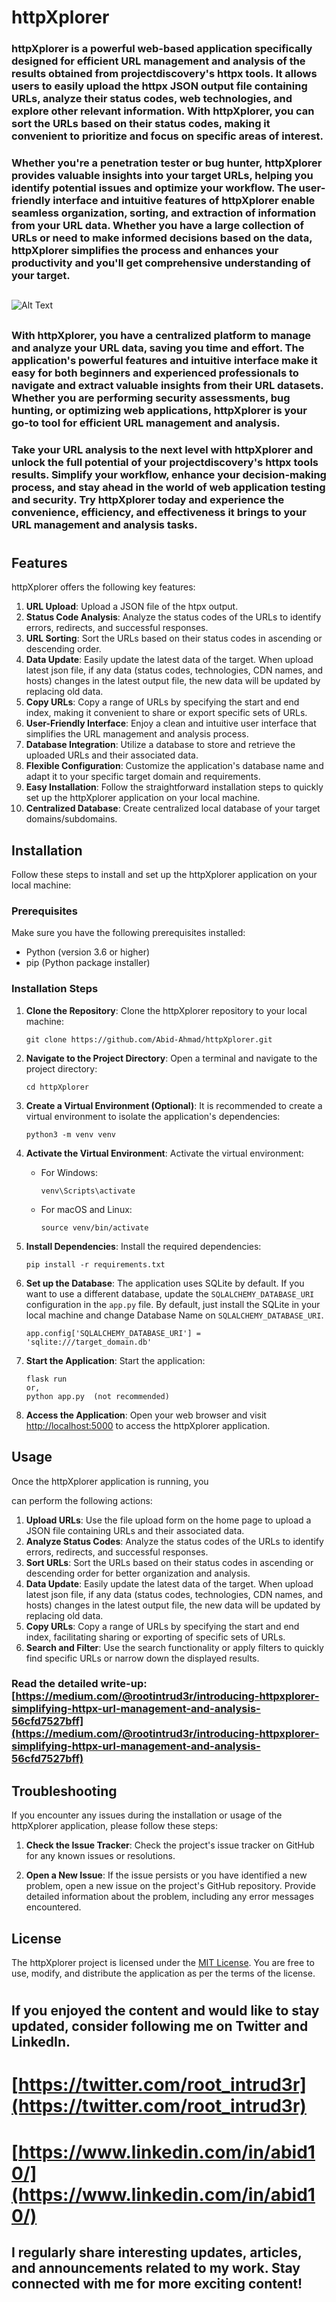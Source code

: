 # httpXplorer
### httpXplorer is a powerful web-based application specifically designed for efficient URL management and analysis of the results obtained from projectdiscovery's httpx tools. It allows users to easily upload the httpx JSON output file containing URLs, analyze their status codes, web technologies, and explore other relevant information. With httpXplorer, you can sort the URLs based on their status codes, making it convenient to prioritize and focus on specific areas of interest.
### Whether you're a penetration tester or bug hunter, httpXplorer provides valuable insights into your target URLs, helping you identify potential issues and optimize your workflow. The user-friendly interface and intuitive features of httpXplorer enable seamless organization, sorting, and extraction of information from your URL data. Whether you have a large collection of URLs or need to make informed decisions based on the data, httpXplorer simplifies the process and enhances your productivity and you'll get comprehensive understanding of your target.
##
![Alt Text](images/Screenshot%20(444).png)
##
### With httpXplorer, you have a centralized platform to manage and analyze your URL data, saving you time and effort. The application's powerful features and intuitive interface make it easy for both beginners and experienced professionals to navigate and extract valuable insights from their URL datasets. Whether you are performing security assessments, bug hunting, or optimizing web applications, httpXplorer is your go-to tool for efficient URL management and analysis.

### Take your URL analysis to the next level with httpXplorer and unlock the full potential of your projectdiscovery's httpx tools results. Simplify your workflow, enhance your decision-making process, and stay ahead in the world of web application testing and security. Try httpXplorer today and experience the convenience, efficiency, and effectiveness it brings to your URL management and analysis tasks.
#
#

## Features
httpXplorer offers the following key features:

1. **URL Upload**: Upload a JSON file of the htpx output.
2. **Status Code Analysis**: Analyze the status codes of the URLs to identify errors, redirects, and successful responses.
3. **URL Sorting**: Sort the URLs based on their status codes in ascending or descending order.
4. **Data Update**: Easily update the latest data of the target. When upload latest json file, if any data (status codes, technologies, CDN names, and hosts) changes in the latest output file, the new data will be updated by replacing old data. 
5. **Copy URLs**: Copy a range of URLs by specifying the start and end index, making it convenient to share or export specific sets of URLs.
6. **User-Friendly Interface**: Enjoy a clean and intuitive user interface that simplifies the URL management and analysis process.
7. **Database Integration**: Utilize a database to store and retrieve the uploaded URLs and their associated data.
8. **Flexible Configuration**: Customize the application's database name and adapt it to your specific target domain and requirements.
9. **Easy Installation**: Follow the straightforward installation steps to quickly set up the httpXplorer application on your local machine.
10. **Centralized Database**: Create centralized local database of your target domains/subdomains.

## Installation

Follow these steps to install and set up the httpXplorer application on your local machine:

### Prerequisites

Make sure you have the following prerequisites installed:

- Python (version 3.6 or higher)
- pip (Python package installer)

### Installation Steps

1. **Clone the Repository**: Clone the httpXplorer repository to your local machine:

   ```shell
   git clone https://github.com/Abid-Ahmad/httpXplorer.git
   ```

2. **Navigate to the Project Directory**: Open a terminal and navigate to the project directory:

   ```shell
   cd httpXplorer
   ```

3. **Create a Virtual Environment (Optional)**: It is recommended to create a virtual environment to isolate the application's dependencies:

   ```shell
   python3 -m venv venv
   ```

4. **Activate the Virtual Environment**: Activate the virtual environment:

   - For Windows:

     ```shell
     venv\Scripts\activate
     ```

   - For macOS and Linux:

     ```shell
     source venv/bin/activate
     ```

5. **Install Dependencies**: Install the required dependencies:

   ```shell
   pip install -r requirements.txt
   ```

6. **Set up the Database**: The application uses SQLite by default. If you want to use a different database, update the `SQLALCHEMY_DATABASE_URI` configuration in the `app.py` file. By default, just install the SQLite in your local machine and change Database Name on `SQLALCHEMY_DATABASE_URI`.   

   ```shell
   app.config['SQLALCHEMY_DATABASE_URI'] = 'sqlite:///target_domain.db'
   
   ```

7. **Start the Application**: Start the application:

   ```shell
   flask run
   or,
   python app.py  (not recommended)
   ```

8. **Access the Application**: Open your web browser and visit [http://localhost:5000](http://localhost:5000) to access the httpXplorer application.

## Usage

Once the httpXplorer application is running, you

 can perform the following actions:

1. **Upload URLs**: Use the file upload form on the home page to upload a JSON file containing URLs and their associated data.
2. **Analyze Status Codes**: Analyze the status codes of the URLs to identify errors, redirects, and successful responses.
3. **Sort URLs**: Sort the URLs based on their status codes in ascending or descending order for better organization and analysis.
4. **Data Update**: Easily update the latest data of the target. When upload latest json file, if any data (status codes, technologies, CDN names, and hosts) changes in the latest output file, the new data will be updated by replacing old data. 
5. **Copy URLs**: Copy a range of URLs by specifying the start and end index, facilitating sharing or exporting of specific sets of URLs.
6. **Search and Filter**: Use the search functionality or apply filters to quickly find specific URLs or narrow down the displayed results.

### Read the detailed write-up: [https://medium.com/@rootintrud3r/introducing-httpxplorer-simplifying-httpx-url-management-and-analysis-56cfd7527bff](https://medium.com/@rootintrud3r/introducing-httpxplorer-simplifying-httpx-url-management-and-analysis-56cfd7527bff)

## Troubleshooting

If you encounter any issues during the installation or usage of the httpXplorer application, please follow these steps:

1. **Check the Issue Tracker**: Check the project's issue tracker on GitHub for any known issues or resolutions.

2. **Open a New Issue**: If the issue persists or you have identified a new problem, open a new issue on the project's GitHub repository. Provide detailed information about the problem, including any error messages encountered.


## License

The httpXplorer project is licensed under the [MIT License](LICENSE). You are free to use, modify, and distribute the application as per the terms of the license.
#

## If you enjoyed the content and would like to stay updated, consider following me on Twitter and LinkedIn.
# [https://twitter.com/root_intrud3r](https://twitter.com/root_intrud3r)
# [https://www.linkedin.com/in/abid10/](https://www.linkedin.com/in/abid10/)
## I regularly share interesting updates, articles, and announcements related to my work. Stay connected with me for more exciting content!
